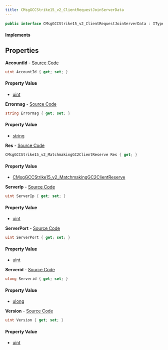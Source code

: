 ```yaml
---
title: CMsgGCCStrike15_v2_ClientRequestJoinServerData
---
```


```csharp
public interface CMsgGCCStrike15_v2_ClientRequestJoinServerData : ITypedProtobuf<CMsgGCCStrike15_v2_ClientRequestJoinServerData>, INativeHandle
```

#### Implements

## Properties

**AccountId** - [Source Code](https://github.com/swiftly-solution/swiftlys2/blob/main/managed/src/SwiftlyS2.Generated/Protobufs/Interfaces/CMsgGCCStrike15_v2_ClientRequestJoinServerData.cs#L16)

```csharp
uint AccountId { get; set; }
```

#### Property Value

- [uint](https://learn.microsoft.com/dotnet/api/system.uint32)

**Errormsg** - [Source Code](https://github.com/swiftly-solution/swiftlys2/blob/main/managed/src/SwiftlyS2.Generated/Protobufs/Interfaces/CMsgGCCStrike15_v2_ClientRequestJoinServerData.cs#L31)

```csharp
string Errormsg { get; set; }
```

#### Property Value

- [string](https://learn.microsoft.com/dotnet/api/system.string)

**Res** - [Source Code](https://github.com/swiftly-solution/swiftlys2/blob/main/managed/src/SwiftlyS2.Generated/Protobufs/Interfaces/CMsgGCCStrike15_v2_ClientRequestJoinServerData.cs#L28)

```csharp
CMsgGCCStrike15_v2_MatchmakingGC2ClientReserve Res { get; }
```

#### Property Value

- [CMsgGCCStrike15_v2_MatchmakingGC2ClientReserve](/docs/api/shared/protobufdefinitions/cmsggccstrike15_v2_matchmakinggc2clientreserve)

**ServerIp** - [Source Code](https://github.com/swiftly-solution/swiftlys2/blob/main/managed/src/SwiftlyS2.Generated/Protobufs/Interfaces/CMsgGCCStrike15_v2_ClientRequestJoinServerData.cs#L22)

```csharp
uint ServerIp { get; set; }
```

#### Property Value

- [uint](https://learn.microsoft.com/dotnet/api/system.uint32)

**ServerPort** - [Source Code](https://github.com/swiftly-solution/swiftlys2/blob/main/managed/src/SwiftlyS2.Generated/Protobufs/Interfaces/CMsgGCCStrike15_v2_ClientRequestJoinServerData.cs#L25)

```csharp
uint ServerPort { get; set; }
```

#### Property Value

- [uint](https://learn.microsoft.com/dotnet/api/system.uint32)

**Serverid** - [Source Code](https://github.com/swiftly-solution/swiftlys2/blob/main/managed/src/SwiftlyS2.Generated/Protobufs/Interfaces/CMsgGCCStrike15_v2_ClientRequestJoinServerData.cs#L19)

```csharp
ulong Serverid { get; set; }
```

#### Property Value

- [ulong](https://learn.microsoft.com/dotnet/api/system.uint64)

**Version** - [Source Code](https://github.com/swiftly-solution/swiftlys2/blob/main/managed/src/SwiftlyS2.Generated/Protobufs/Interfaces/CMsgGCCStrike15_v2_ClientRequestJoinServerData.cs#L13)

```csharp
uint Version { get; set; }
```

#### Property Value

- [uint](https://learn.microsoft.com/dotnet/api/system.uint32)

